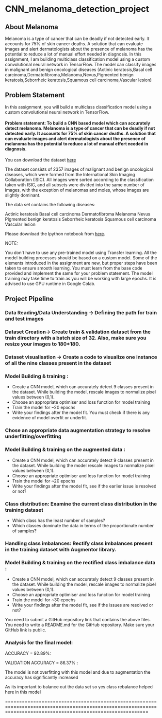 # CNN_melanoma_detection_project

## About Melanoma

Melanoma is a type of cancer that can be deadly if not detected early. It accounts for 75% of skin cancer deaths. A solution that can evaluate images and alert dermatologists about the presence of melanoma has the potential to reduce a lot of manual effort needed in diagnosis. In this assignment, I am building multiclass classification model using a custom convolutional neural network in TensorFlow. The model can classify images in malignant and benign oncological diseases (Actinic keratosis,Basal cell carcinoma,Dermatofibroma,Melanoma,Nevus,Pigmented benign keratosis,Seborrheic keratosis,Squamous cell carcinoma,Vascular lesion)

## Problem Statement
In this assignment, you will build a multiclass classification model using a custom convolutional neural network in TensorFlow. 

#### Problem statement: To build a CNN based model which can accurately detect melanoma. Melanoma is a type of cancer that can be deadly if not detected early. It accounts for 75% of skin cancer deaths. A solution that can evaluate images and alert dermatologists about the presence of melanoma has the potential to reduce a lot of manual effort needed in diagnosis.

You can download the dataset [here](https://drive.google.com/file/d/1xLfSQUGDl8ezNNbUkpuHOYvSpTyxVhCs/view)

The dataset consists of 2357 images of malignant and benign oncological diseases, which were formed from the International Skin Imaging Collaboration (ISIC). All images were sorted according to the classification taken with ISIC, and all subsets were divided into the same number of images, with the exception of melanomas and moles, whose images are slightly dominant.

The data set contains the following diseases:

Actinic keratosis
Basal cell carcinoma
Dermatofibroma
Melanoma
Nevus
Pigmented benign keratosis
Seborrheic keratosis
Squamous cell carcinoma
Vascular lesion
 
Please download the Ipython notebook from [here](https://github.com/ContentUpgrad/Convolutional-Neural-Networks/blob/main/Melanoma%20Detection%20Assignment/Starter_code_Assignment_CNN_Skin_Cancer%20(1).ipynb).

NOTE:

You don't have to use any pre-trained model using Transfer learning. All the model building processes should be based on a custom model.
Some of the elements introduced in the assignment are new, but proper steps have been taken to ensure smooth learning. You must learn from the base code provided and implement the same for your problem statement.
The model training may take time to train as you will be working with large epochs. It is advised to use GPU runtime in Google Colab.
 

## Project Pipeline
### Data Reading/Data Understanding → Defining the path for train and test images 
### Dataset Creation→ Create train & validation dataset from the train directory with a batch size of 32. Also, make sure you resize your images to 180*180.
### Dataset visualisation → Create a code to visualize one instance of all the nine classes present in the dataset 
### Model Building & training : 
* Create a CNN model, which can accurately detect 9 classes present in the dataset. While building the model, rescale images to normalize pixel values between (0,1).
* Choose an appropriate optimiser and loss function for model training
* Train the model for ~20 epochs
* Write your findings after the model fit. You must check if there is any evidence of model overfit or underfit.
###  Chose an appropriate data augmentation strategy to resolve underfitting/overfitting 
###  Model Building & training on the augmented data :
* Create a CNN model, which can accurately detect 9 classes present in the dataset. While building the model rescale images to normalize pixel values between (0,1).
* Choose an appropriate optimiser and loss function for model training
* Train the model for ~20 epochs
* Write your findings after the model fit, see if the earlier issue is resolved or not?
### Class distribution: Examine the current class distribution in the training dataset 
* Which class has the least number of samples?
* Which classes dominate the data in terms of the proportionate number of samples?
### Handling class imbalances: Rectify class imbalances present in the training dataset with Augmentor library.
### Model Building & training on the rectified class imbalance data :
* Create a CNN model, which can accurately detect 9 classes present in the dataset. While building the model, rescale images to normalize pixel values between (0,1).
* Choose an appropriate optimiser and loss function for model training
* Train the model for ~30 epochs
* Write your findings after the model fit, see if the issues are resolved or not?
 

You need to submit a GitHub repository link that contains the above files. You need to write a README.md for the GitHub repository. Make sure your GitHub link is public. 

### Analysis for the final model:

ACCURACY = 92.89%:

VALIDATION ACCURACY = 86.37% :

The model is not overfitting with this model and due to augmentation the accuracy has significantly increased

As its important to balance out the data set so yes class rebalance helped here in this model

===============================================================================================================================================================

